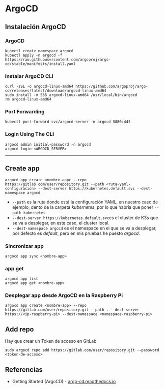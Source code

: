 # ArgoCD
## Instalación ArgoCD
### ArgoCD
```
kubectl create namespace argocd
kubectl apply -n argocd -f https://raw.githubusercontent.com/argoproj/argo-cd/stable/manifests/install.yaml
```

### Instalar ArgoCD CLI
```
curl -sSL -o argocd-linux-amd64 https://github.com/argoproj/argo-cd/releases/latest/download/argocd-linux-amd64
sudo install -m 555 argocd-linux-amd64 /usr/local/bin/argocd
rm argocd-linux-amd64
```

### Port Forwarding
```
kubectl port-forward svc/argocd-server -n argocd 8080:443
```

### Login Using The CLI
```
argocd admin initial-password -n argocd
argocd login <ARGOCD_SERVER>
```
***

## Create app
```
argocd app create <nombre-app> --repo https://gitlab.com/user/repository.git --path <ruta-yaml-configuración> --dest-server https://kubernetes.default.svc --dest-namespace argocd
```
- `--path` es la ruta donde está la configuración YAML, en nuestro caso de ejemplo, dento de la carpeta _kubernetes_, por lo que habría que poner `--path kubernetes`.
- `--dest-server https://kubernetes.default.svc`es el cluster de K3s que se va a desplegar, en este caso, el cluster local.
- `--dest-namespace argocd` es el namespace en el que se va a desplegar, por defecto es _default_, pero en mis pruebas he puesto _argocd_.

### Sincronizar app
```
argocd app sync <nombre-app>
```

### app get
```
argocd app list
argocd app get <nombre-app>
```

### Desplegar app desde ArgoCD en la Raspberry Pi
```
argocd app create <nombre-app> --repo https://gitlab.com/user/repository.git --path . --dest-server https://<ip-raspberry-pi> --dest-namespace <namespace-raspberry-pi>
```

## Add repo
Hay que crear un Token de acceso en GitLab
```
sudo argocd repo add https://gitlab.com/user/repository.git --password <token-de-acceso>
```

## Referencias
- Getting Started (ArgoCD) - [argo-cd.readthedocs.io](https://argo-cd.readthedocs.io/en/stable/getting_started/)
